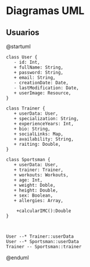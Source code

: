 # Diagramas UML

## Usuarios

<code-block lang="plantuml">
@startuml
    
    class User {
       - id: Int,
       + fullName: String,
       + password: String,
       + email: String,
       - creationDate: Date,
       - lastModification: Date,
       + userImage: Resource,
    }

    class Trainer {
       + userData: User,
       + specialization: String,
       + experienceYears: Int,
       + bio: String,
       + socialLinks: Map,
       + availability: String,
       + raiting: Double,
    }

    class Sportsman {
       + userData: User,
       + trainer: Trainer,
       + workouts: Workouts,
       + age: Int,
       + weight: Doble,
       + height: Double,
       + sex: Boolean,
       + allergies: Array,

        +calcularIMC():Double
    }

    

    User --* Trainer::userData
    User --* Sportsman::userData
    Trainer -- Sportsman::trainer
  

@enduml

</code-block>